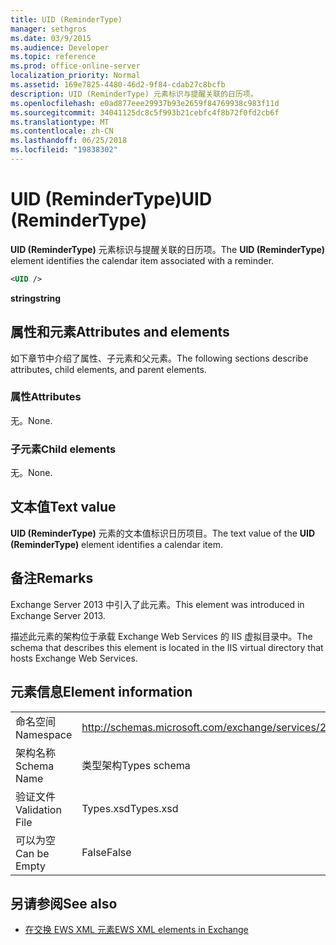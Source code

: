 ```yaml
---
title: UID (ReminderType)
manager: sethgros
ms.date: 03/9/2015
ms.audience: Developer
ms.topic: reference
ms.prod: office-online-server
localization_priority: Normal
ms.assetid: 169e7825-4480-46d2-9f84-cdab27c8bcfb
description: UID (ReminderType) 元素标识与提醒关联的日历项。
ms.openlocfilehash: e0ad877eee29937b93e2659f84769938c983f11d
ms.sourcegitcommit: 34041125dc8c5f993b21cebfc4f8b72f0fd2cb6f
ms.translationtype: MT
ms.contentlocale: zh-CN
ms.lasthandoff: 06/25/2018
ms.locfileid: "19838302"
---
```

# <a name="uid-remindertype"></a><span data-ttu-id="fb08c-103">UID (ReminderType)</span><span class="sxs-lookup"><span data-stu-id="fb08c-103">UID (ReminderType)</span></span>

<span data-ttu-id="fb08c-104">**UID (ReminderType)** 元素标识与提醒关联的日历项。</span><span class="sxs-lookup"><span data-stu-id="fb08c-104">The **UID (ReminderType)** element identifies the calendar item associated with a reminder.</span></span> 
  
```XML
<UID />
```

 <span data-ttu-id="fb08c-105">**string**</span><span class="sxs-lookup"><span data-stu-id="fb08c-105">**string**</span></span>
## <a name="attributes-and-elements"></a><span data-ttu-id="fb08c-106">属性和元素</span><span class="sxs-lookup"><span data-stu-id="fb08c-106">Attributes and elements</span></span>

<span data-ttu-id="fb08c-107">如下章节中介绍了属性、子元素和父元素。</span><span class="sxs-lookup"><span data-stu-id="fb08c-107">The following sections describe attributes, child elements, and parent elements.</span></span>
  
### <a name="attributes"></a><span data-ttu-id="fb08c-108">属性</span><span class="sxs-lookup"><span data-stu-id="fb08c-108">Attributes</span></span>

<span data-ttu-id="fb08c-109">无。</span><span class="sxs-lookup"><span data-stu-id="fb08c-109">None.</span></span>
  
### <a name="child-elements"></a><span data-ttu-id="fb08c-110">子元素</span><span class="sxs-lookup"><span data-stu-id="fb08c-110">Child elements</span></span>

<span data-ttu-id="fb08c-111">无。</span><span class="sxs-lookup"><span data-stu-id="fb08c-111">None.</span></span>
  
## <a name="text-value"></a><span data-ttu-id="fb08c-112">文本值</span><span class="sxs-lookup"><span data-stu-id="fb08c-112">Text value</span></span>

<span data-ttu-id="fb08c-113">**UID (ReminderType)** 元素的文本值标识日历项目。</span><span class="sxs-lookup"><span data-stu-id="fb08c-113">The text value of the **UID (ReminderType)** element identifies a calendar item.</span></span> 
  
## <a name="remarks"></a><span data-ttu-id="fb08c-114">备注</span><span class="sxs-lookup"><span data-stu-id="fb08c-114">Remarks</span></span>

<span data-ttu-id="fb08c-115">Exchange Server 2013 中引入了此元素。</span><span class="sxs-lookup"><span data-stu-id="fb08c-115">This element was introduced in Exchange Server 2013.</span></span>
  
<span data-ttu-id="fb08c-116">描述此元素的架构位于承载 Exchange Web Services 的 IIS 虚拟目录中。</span><span class="sxs-lookup"><span data-stu-id="fb08c-116">The schema that describes this element is located in the IIS virtual directory that hosts Exchange Web Services.</span></span>
  
## <a name="element-information"></a><span data-ttu-id="fb08c-117">元素信息</span><span class="sxs-lookup"><span data-stu-id="fb08c-117">Element information</span></span>

|||
|:-----|:-----|
|<span data-ttu-id="fb08c-118">命名空间</span><span class="sxs-lookup"><span data-stu-id="fb08c-118">Namespace</span></span>  <br/> |http://schemas.microsoft.com/exchange/services/2006/types  <br/> |
|<span data-ttu-id="fb08c-119">架构名称</span><span class="sxs-lookup"><span data-stu-id="fb08c-119">Schema Name</span></span>  <br/> |<span data-ttu-id="fb08c-120">类型架构</span><span class="sxs-lookup"><span data-stu-id="fb08c-120">Types schema</span></span>  <br/> |
|<span data-ttu-id="fb08c-121">验证文件</span><span class="sxs-lookup"><span data-stu-id="fb08c-121">Validation File</span></span>  <br/> |<span data-ttu-id="fb08c-122">Types.xsd</span><span class="sxs-lookup"><span data-stu-id="fb08c-122">Types.xsd</span></span>  <br/> |
|<span data-ttu-id="fb08c-123">可以为空</span><span class="sxs-lookup"><span data-stu-id="fb08c-123">Can be Empty</span></span>  <br/> |<span data-ttu-id="fb08c-124">False</span><span class="sxs-lookup"><span data-stu-id="fb08c-124">False</span></span>  <br/> |
   
## <a name="see-also"></a><span data-ttu-id="fb08c-125">另请参阅</span><span class="sxs-lookup"><span data-stu-id="fb08c-125">See also</span></span>



- [<span data-ttu-id="fb08c-126">在交换 EWS XML 元素</span><span class="sxs-lookup"><span data-stu-id="fb08c-126">EWS XML elements in Exchange</span></span>](ews-xml-elements-in-exchange.md)

